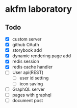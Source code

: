 # akfm laboratory

## Todo

- [x] custom server
- [x] github OAuth
- [x] storybook add
- [x] dynamic rendering page add
- [x] redis session
- [x] redis cache handler
- [ ] User api(REST)
  - [ ] user id setting
  - [ ] icon saving
- [ ] GraphQL server
- [ ] pages with graphql
- [ ] document post
